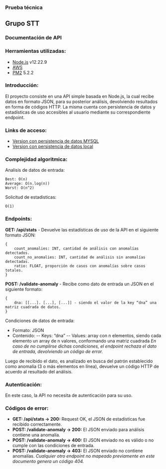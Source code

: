 
### Prueba técnica
## Grupo STT
### Documentación de API

### Herramientas utilizadas:
- [Node.js](https://nodejs.org/en/) v12.22.9
- [AWS](https://aws.amazon.com/)
- [PM2](https://pm2.keymetrics.io/) 5.2.2

### Introducción:
El proyecto consiste en una API simple basada en Node.js, la cual recibe datos en formato JSON, para su posterior análisis, devolviendo resultados en forma de códigos HTTP. La misma cuenta con persistencia de datos y estadísticas de uso accesibles al usuario mediante su correspondiente endpoint.

### Links de acceso:
- [Version con persistencia de datos MYSQL](http://ec2-3-87-206-7.compute-1.amazonaws.com:3100/api/)
- [Version con persistencia de datos local](http://ec2-3-87-206-7.compute-1.amazonaws.com:3300/api/)

### Complejidad algoritmica:
Analisis de datos de entrada:

	Best: O(n)
	Average: O(n.log(n))
	Worst: O(n^2)

Solicitud de estadisticas:

	O(1)
	
### Endpoints:

**GET: /api/stats** - Devuelve las estadísticas de uso de la API en el siguiente formato JSON:
	
	{
		count_anomalies: INT, cantidad de análisis con anomalías detectados.
		count_no_anomalies: INT, cantidad de análisis sin anomalías detectadas.
		ratio: FLOAT, proporción de casos con anomalías sobre casos totales.
	}

  

**POST: /validate-anomaly** - Recibe como dato de entrada un JSON en el siguiente formato:
	
	{
		dna: [[...]. [...], [...]] - siendo el valor de la key “dna” una matriz cuadrada de datos.
	}

  

Condiciones de datos de entrada:

-   Formato: JSON
-   Contenido:
--   Keys: “dna”
--  Values: array con n elementos, siendo cada elemento un array de n valores, conformando una matriz cuadrada
*En caso de no cumplirse dichas condiciones, el endpoint rechaza el dato de entrada, devolviendo un código de error.*

Luego de recibido el dato, es analizado en busca del patrón establecido como anomalía (3 o más elementos en línea), devuelve un código HTTP de acuerdo al resultado del análisis.

### Autenticación:
En este caso, la API no necesita de autenticación para su uso.
### Códigos de error:
- **GET: /api/stats -> 200:** Request OK, el JSON de estadísticas fue recibido correctamente.
- **POST: /validate-anomaly -> 200:** El JSON enviado para análisis contiene una anomalía.
- **POST: /validate-anomaly -> 400:** El JSON enviado no es válido o no cumple con las condiciones de entrada.
- **POST: /validate-anomaly -> 403:** El JSON enviado no contiene anomalías.
*Cualquier otro endpoint no mapeado previamente en este documento genera un código 404.*

